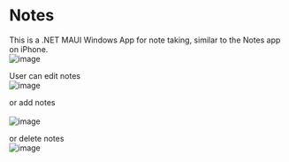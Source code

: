 # Notes
This is a .NET MAUI Windows App for note taking, similar to the Notes app on iPhone. 
<br />![image](https://github.com/isaac7y8y9y/Notes/assets/42550425/ef60451e-efe5-49fd-83e3-29bdd5135d25)

User can edit notes 
<br />![image](https://github.com/isaac7y8y9y/Notes/assets/42550425/8997b94d-7df7-4eea-b597-2c3f7c317c4d)

or add notes  
<br />![image](https://github.com/isaac7y8y9y/Notes/assets/42550425/76c7a1f9-d999-4b11-830f-6a8d170d3721)

or delete notes
<br />![image](https://github.com/isaac7y8y9y/Notes/assets/42550425/0f383d4d-18f0-4ef6-8293-a974aa7a5879)


